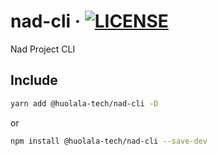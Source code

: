 # nad-cli · [![LICENSE](https://img.shields.io/npm/l/@huolala-tech/nad-cli)](LICENSE.txt)

Nad Project CLI

## Include

```bash
yarn add @huolala-tech/nad-cli -D
```

or

```bash
npm install @huolala-tech/nad-cli --save-dev
```
